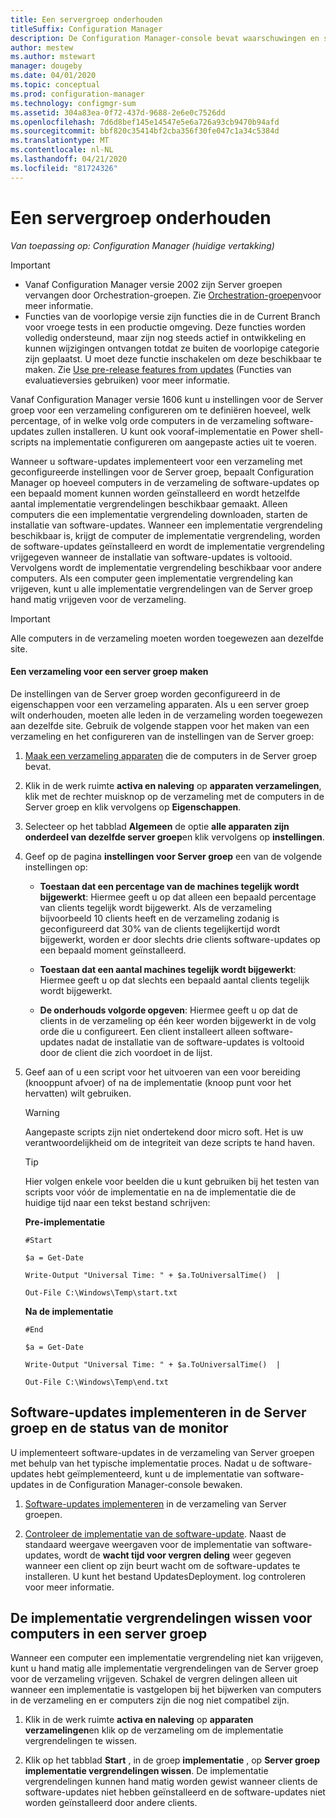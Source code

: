 ```yaml
---
title: Een servergroep onderhouden
titleSuffix: Configuration Manager
description: De Configuration Manager-console bevat waarschuwingen en statussen voor het bewaken van updates en naleving.
author: mestew
ms.author: mstewart
manager: dougeby
ms.date: 04/01/2020
ms.topic: conceptual
ms.prod: configuration-manager
ms.technology: configmgr-sum
ms.assetid: 304a83ea-0f72-437d-9688-2e6e0c7526dd
ms.openlocfilehash: 7d6d8bef145e14547e5e6a726a93cb9470b94afd
ms.sourcegitcommit: bbf820c35414bf2cba356f30fe047c1a34c5384d
ms.translationtype: MT
ms.contentlocale: nl-NL
ms.lasthandoff: 04/21/2020
ms.locfileid: "81724326"
---
```

# <a name="service-a-server-group"></a>Een servergroep onderhouden

*Van toepassing op: Configuration Manager (huidige vertakking)*

>[!IMPORTANT]
> - Vanaf Configuration Manager versie 2002 zijn Server groepen vervangen door Orchestration-groepen. Zie [Orchestration-groepen](orchestration-groups.md)voor meer informatie.
> - Functies van de voorlopige versie zijn functies die in de Current Branch voor vroege tests in een productie omgeving. Deze functies worden volledig ondersteund, maar zijn nog steeds actief in ontwikkeling en kunnen wijzigingen ontvangen totdat ze buiten de voorlopige categorie zijn geplaatst. U moet deze functie inschakelen om deze beschikbaar te maken. Zie [Use pre-release features from updates](../../core/servers/manage/install-in-console-updates.md#bkmk_prerelease) (Functies van evaluatieversies gebruiken) voor meer informatie.

Vanaf Configuration Manager versie 1606 kunt u instellingen voor de Server groep voor een verzameling configureren om te definiëren hoeveel, welk percentage, of in welke volg orde computers in de verzameling software-updates zullen installeren. U kunt ook vooraf-implementatie en Power shell-scripts na implementatie configureren om aangepaste acties uit te voeren.

Wanneer u software-updates implementeert voor een verzameling met geconfigureerde instellingen voor de Server groep, bepaalt Configuration Manager op hoeveel computers in de verzameling de software-updates op een bepaald moment kunnen worden geïnstalleerd en wordt hetzelfde aantal implementatie vergrendelingen beschikbaar gemaakt. Alleen computers die een implementatie vergrendeling downloaden, starten de installatie van software-updates. Wanneer een implementatie vergrendeling beschikbaar is, krijgt de computer de implementatie vergrendeling, worden de software-updates geïnstalleerd en wordt de implementatie vergrendeling vrijgegeven wanneer de installatie van software-updates is voltooid. Vervolgens wordt de implementatie vergrendeling beschikbaar voor andere computers. Als een computer geen implementatie vergrendeling kan vrijgeven, kunt u alle implementatie vergrendelingen van de Server groep hand matig vrijgeven voor de verzameling.

>[!IMPORTANT]
>Alle computers in de verzameling moeten worden toegewezen aan dezelfde site.

#### <a name="to-create-a-collection-for-a-server-group"></a>Een verzameling voor een server groep maken  
De instellingen van de Server groep worden geconfigureerd in de eigenschappen voor een verzameling apparaten. Als u een server groep wilt onderhouden, moeten alle leden in de verzameling worden toegewezen aan dezelfde site. Gebruik de volgende stappen voor het maken van een verzameling en het configureren van de instellingen van de Server groep:
1.  [Maak een verzameling apparaten](../../core/clients/manage/collections/create-collections.md) die de computers in de Server groep bevat.  

2.  Klik in de werk ruimte **activa en naleving** op **apparaten verzamelingen**, klik met de rechter muisknop op de verzameling met de computers in de Server groep en klik vervolgens op **Eigenschappen**.  

3.  Selecteer op het tabblad **Algemeen** de optie **alle apparaten zijn onderdeel van dezelfde server groep**en klik vervolgens op **instellingen**.  

4.  Geef op de pagina **instellingen voor Server groep** een van de volgende instellingen op:  

    -   **Toestaan dat een percentage van de machines tegelijk wordt bijgewerkt**: Hiermee geeft u op dat alleen een bepaald percentage van clients tegelijk wordt bijgewerkt. Als de verzameling bijvoorbeeld 10 clients heeft en de verzameling zodanig is geconfigureerd dat 30% van de clients tegelijkertijd wordt bijgewerkt, worden er door slechts drie clients software-updates op een bepaald moment geïnstalleerd.  

    -   **Toestaan dat een aantal machines tegelijk wordt bijgewerkt**: Hiermee geeft u op dat slechts een bepaald aantal clients tegelijk wordt bijgewerkt.  

    -   **De onderhouds volgorde opgeven**: Hiermee geeft u op dat de clients in de verzameling op één keer worden bijgewerkt in de volg orde die u configureert. Een client installeert alleen software-updates nadat de installatie van de software-updates is voltooid door de client die zich voordoet in de lijst.  

5.  Geef aan of u een script voor het uitvoeren van een voor bereiding (knooppunt afvoer) of na de implementatie (knoop punt voor het hervatten) wilt gebruiken.  

    > [!WARNING]
    > Aangepaste scripts zijn niet ondertekend door micro soft. Het is uw verantwoordelijkheid om de integriteit van deze scripts te hand haven.

    > [!TIP]  
    > Hier volgen enkele voor beelden die u kunt gebruiken bij het testen van scripts voor vóór de implementatie en na de implementatie die de huidige tijd naar een tekst bestand schrijven:  
    >   
    >  **Pre-implementatie**  
    >   
    >  `#Start`  
    >   
    >  `$a = Get-Date`  
    >   
    >  `Write-Output "Universal Time: " + $a.ToUniversalTime()  |`  
    >   
    >  `Out-File C:\Windows\Temp\start.txt`  
    >   
    >  **Na de implementatie**  
    >   
    >  `#End`  
    >   
    >  `$a = Get-Date`  
    >   
    >  `Write-Output "Universal Time: " + $a.ToUniversalTime()  |`  
    >   
    >  `Out-File C:\Windows\Temp\end.txt`  

## <a name="deploy-software-updates-to-the-server-group-and-monitor-status"></a>Software-updates implementeren in de Server groep en de status van de monitor  
U implementeert software-updates in de verzameling van Server groepen met behulp van het typische implementatie proces. Nadat u de software-updates hebt geïmplementeerd, kunt u de implementatie van software-updates in de Configuration Manager-console bewaken.
1.  [Software-updates implementeren](manually-deploy-software-updates.md) in de verzameling van Server groepen.   

2.  [Controleer de implementatie van de software-update](monitor-software-updates.md). Naast de standaard weergave weergaven voor de implementatie van software-updates, wordt de **wacht tijd voor vergren deling** weer gegeven wanneer een client op zijn beurt wacht om de software-updates te installeren. U kunt het bestand UpdatesDeployment. log controleren voor meer informatie.


## <a name="clear-the-deployment-locks-for-computers-in-a-server-group"></a>De implementatie vergrendelingen wissen voor computers in een server groep  
Wanneer een computer een implementatie vergrendeling niet kan vrijgeven, kunt u hand matig alle implementatie vergrendelingen van de Server groep voor de verzameling vrijgeven. Schakel de vergren delingen alleen uit wanneer een implementatie is vastgelopen bij het bijwerken van computers in de verzameling en er computers zijn die nog niet compatibel zijn.  
1.  Klik in de werk ruimte **activa en naleving** op **apparaten verzamelingen**en klik op de verzameling om de implementatie vergrendelingen te wissen.  

2.  Klik op het tabblad **Start** , in de groep **implementatie** , op **Server groep implementatie vergrendelingen wissen**. De implementatie vergrendelingen kunnen hand matig worden gewist wanneer clients de software-updates niet hebben geïnstalleerd en de software-updates niet worden geïnstalleerd door andere clients.  
